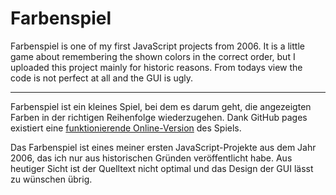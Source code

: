 Farbenspiel
===========

Farbenspiel is one of my first JavaScript projects from 2006. It is a little game about remembering the shown colors in the correct order, but I uploaded this project mainly for historic reasons. From todays view the code is not perfect at all and the GUI is ugly.

---

Farbenspiel ist ein kleines Spiel, bei dem es darum geht, die angezeigten Farben in der richtigen Reihenfolge wiederzugehen. Dank GitHub pages existiert eine [funktionierende Online-Version](//malteschmitz.github.io/farbenspiel) des Spiels.

Das Farbenspiel ist eines meiner ersten JavaScript-Projekte aus dem Jahr 2006, das ich nur aus historischen Gründen veröffentlicht habe. Aus heutiger Sicht ist der Quelltext nicht optimal und das Design der GUI lässt zu wünschen übrig.
